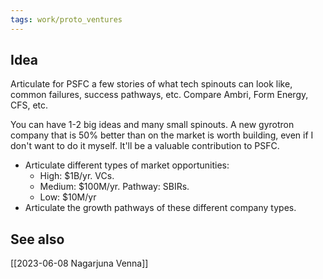 ```yaml
---
tags: work/proto_ventures
---
```


## Idea
Articulate for PSFC a few stories of what tech spinouts can look like, common failures, success pathways, etc. Compare Ambri, Form Energy, CFS, etc.

You can have 1-2 big ideas and many small spinouts. A new gyrotron company that is 50% better than on the market is worth building, even if I don't want to do it myself. It'll be a valuable contribution to PSFC.
- Articulate different types of market opportunities:
	- High: $1B/yr. VCs.
	- Medium: $100M/yr. Pathway: SBIRs. 
	- Low: $10M/yr 
- Articulate the growth pathways of these different company types.
## See also
[[2023-06-08 Nagarjuna Venna]]